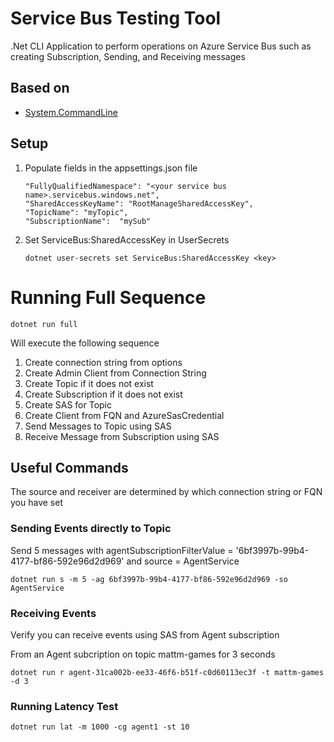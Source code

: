 # Service Bus Testing Tool

.Net CLI Application to perform operations on Azure Service Bus such as creating Subscription, Sending, and Receiving messages

## Based on

- [System.CommandLine](https://docs.microsoft.com/en-us/dotnet/standard/commandline/get-started-tutorial#install-the-systemcommandline-package)

## Setup

1. Populate fields in the appsettings.json file

	```
    "FullyQualifiedNamespace": "<your service bus name>.servicebus.windows.net",
    "SharedAccessKeyName": "RootManageSharedAccessKey",
    "TopicName": "myTopic",
    "SubscriptionName":  "mySub"
	```

1. Set ServiceBus:SharedAccessKey in UserSecrets

	```dotnetcli
	dotnet user-secrets set ServiceBus:SharedAccessKey <key>
	```

# Running Full Sequence

```dotnetcli
dotnet run full
```

Will execute the following sequence

1. Create connection string from options
1. Create Admin Client from Connection String
1. Create Topic if it does not exist
1. Create Subscription if it does not exist
1. Create SAS for Topic
1. Create Client from FQN and AzureSasCredential
1. Send Messages to Topic using SAS
1. Receive Message from Subscription using SAS


## Useful Commands

The source and receiver are determined by which connection string or FQN you have set

### Sending Events directly to Topic

Send 5 messages with agentSubscriptionFilterValue = '6bf3997b-99b4-4177-bf86-592e96d2d969' and source = AgentService

```dotnetcli
dotnet run s -m 5 -ag 6bf3997b-99b4-4177-bf86-592e96d2d969 -so AgentService
```

### Receiving Events

Verify you can receive events using SAS from Agent subscription

From an Agent subcription on topic mattm-games for 3 seconds

```dotnetcli
dotnet run r agent-31ca002b-ee33-46f6-b51f-c0d60113ec3f -t mattm-games -d 3
```

### Running Latency Test

```dotnetcli
dotnet run lat -m 1000 -cg agent1 -st 10
```